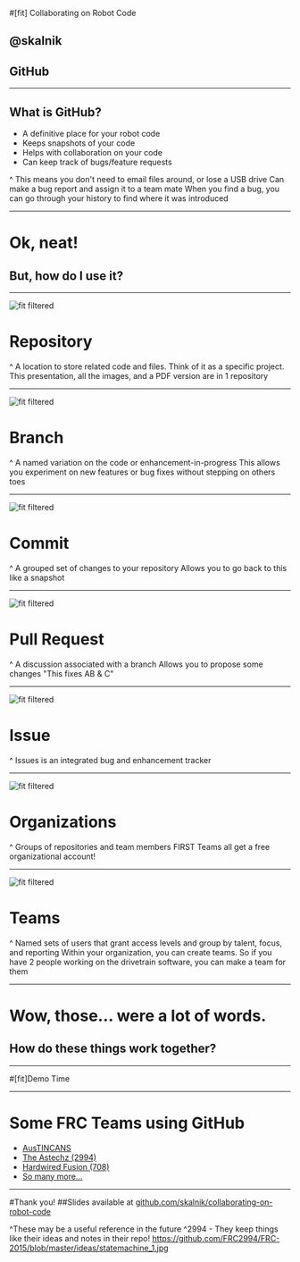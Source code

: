 #[fit] Collaborating on Robot Code
## @skalnik
## GitHub

---

## What is GitHub?

* A definitive place for your robot code
* Keeps snapshots of your code
* Helps with collaboration on your code
* Can keep track of bugs/feature requests

^ This means you don't need to email files around, or lose a USB drive
Can make a bug report and assign it to a team mate
When you find a bug, you can go through your history to find where it was introduced

---

# Ok, neat!
## But, how do I use it?

---

![fit filtered](images/repo.png)
# Repository

^ A location to store related code and files.
Think of it as a specific project.
This presentation, all the images, and a PDF version are in 1 repository

---

![fit filtered](images/branch.png)
# Branch

^ A named variation on the code or enhancement-in-progress
This allows you experiment on new features or bug fixes without stepping on others toes

---

![fit filtered](images/commit.png)
# Commit

^ A grouped set of changes to your repository
Allows you to go back to this like a snapshot

---

![fit filtered](images/pr.png)
# Pull Request

^ A discussion associated with a branch
Allows you to propose some changes
"This fixes AB & C"

---

![fit filtered](images/issue.png)
# Issue
^ Issues is an integrated bug and enhancement tracker

---

![fit filtered](images/org.png)
# Organizations
^ Groups of repositories and team members
FIRST Teams all get a free organizational account!

---

![fit filtered](images/team.png)
# Teams
^ Named sets of users that grant access levels and group by talent, focus, and reporting
Within your organization, you can create teams.
So if you have 2 people working on the drivetrain software, you can make a team for them

---

# Wow, those… were a lot of words.
## How do these things work together?

---

#[fit]Demo Time

---

# Some FRC Teams using GitHub

* [AusTINCANS](https://github.com/AusTINCANs/frc-2015)
* [The Astechz (2994)](https://github.com/FRC2994/FRC-2015)
* [Hardwired Fusion (708)](https://github.com/Team708/2015-Banshee)
* [So many more…](https://github.com/search?q=FRC+2015)

---

#Thank you!
##Slides available at [github.com/skalnik/collaborating-on-robot-code](http://github.com/skalnik/collaborating-on-robot-code)

^These may be a useful reference in the future
^2994 - They keep things like their ideas and notes in their repo! https://github.com/FRC2994/FRC-2015/blob/master/ideas/statemachine_1.jpg
